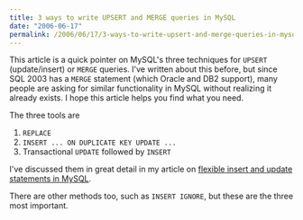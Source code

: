 ```yaml
---
title: 3 ways to write UPSERT and MERGE queries in MySQL
date: "2006-06-17"
permalink: /2006/06/17/3-ways-to-write-upsert-and-merge-queries-in-mysql/
---
```

This article is a quick pointer on MySQL's three techniques for `UPSERT` (update/insert) or `MERGE` queries. I've written about this before, but since SQL 2003 has a `MERGE` statement (which Oracle and DB2 support), many people are asking for similar functionality in MySQL without realizing it already exists. I hope this article helps you find what you need.

The three tools are

1.  `REPLACE`
2.  `INSERT ... ON DUPLICATE KEY UPDATE ...`
3.  Transactional `UPDATE` followed by `INSERT`

I've discussed them in great detail in my article on [flexible insert and update statements in MySQL][1].

There are other methods too, such as `INSERT IGNORE`, but these are the three most important.

 [1]: /blog/2006/02/21/flexible-insert-and-update-in-mysql/
